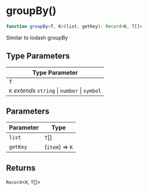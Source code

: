 # groupBy()

```ts
function groupBy<T, K>(list, getKey): Record<K, T[]>
```

Similar to lodash groupBy

## Type Parameters

| Type Parameter |
| ------ |
| `T` |
| `K` *extends* `string` \| `number` \| `symbol` |

## Parameters

| Parameter | Type |
| ------ | ------ |
| `list` | `T`[] |
| `getKey` | (`item`) => `K` |

## Returns

`Record`\<`K`, `T`[]\>
